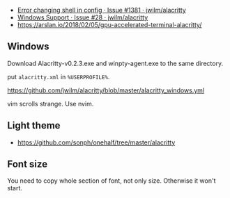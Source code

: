 - [Error changing shell in config · Issue #1381 · jwilm/alacritty](https://github.com/jwilm/alacritty/issues/1381#issuecomment-399488855)
- [Windows Support · Issue #28 · jwilm/alacritty](https://github.com/jwilm/alacritty/issues/28)
- https://arslan.io/2018/02/05/gpu-accelerated-terminal-alacritty/

## Windows

Download Alacritty-v0.2.3.exe and winpty-agent.exe to the same directory.

put `alacritty.xml` in `%USERPROFILE%`.

https://github.com/jwilm/alacritty/blob/master/alacritty_windows.yml

vim scrolls strange. Use nvim.

## Light theme 

- https://github.com/sonph/onehalf/tree/master/alacritty

## Font size

You need to copy whole section of font, not only size. Otherwise it won't start.
